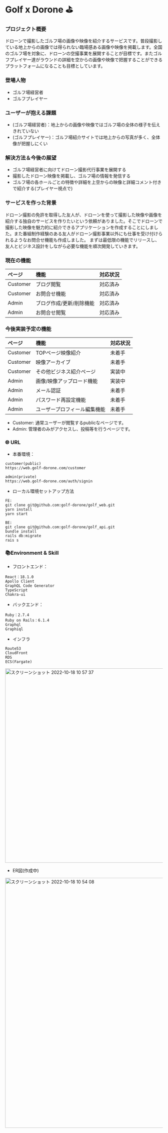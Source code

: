 # Golf x Dorone ⛳️ 
### プロジェクト概要
ドローンで撮影したゴルフ場の画像や映像を紹介するサービスです。普段撮影している地上からの画像では得られない臨場感ある画像や映像を掲載します。全国のゴルフ場を対象に、ドローンの空撮事業を展開することが目標です。またゴルフプレイヤー達がラウンドの詳細を空からの画像や映像で把握することができるプラットフォームになることも目標としています。

### 登場人物
- ゴルフ場経営者
- ゴルフプレイヤー

### ユーザーが抱える課題
- (ゴルフ場経営者)：地上からの画像や映像ではゴルフ場の全体の様子を伝えきれていない
- (ゴルフプレイヤー)：ゴルフ場紹介サイトでは地上からの写真が多く、全体像が把握しにくい

### 解決方法＆今後の展望
- ゴルフ場経営者に向けてドローン撮影代行事業を展開する
- 撮影したドローン映像を掲載し、ゴルフ場の情報を発信する
- ゴルフ場の各ホールごとの特徴や詳細を上空からの映像と詳細コメント付きで紹介する(プレイヤー視点で)

### サービスを作った背景
ドローン撮影の免許を取得した友人が、ドローンを使って撮影した映像や画像を紹介する独自のサービスを作りたいという依頼がありました。そこでドローンで撮影した映像を魅力的に紹介できるアプリケーションを作成することにしました。また番組制作経験のある友人がドローン撮影事業以外にも仕事を受け付けられるようなお問合せ機能も作成しました。
まずは最低限の機能でリリースし、友人とビジネス設計をしながら必要な機能を順次開発していきます。

### 現在の機能
| ページ | 機能 | 対応状況 |
| :--- | :--- | :--- |
| Customer | ブログ閲覧 | 対応済み |
| Customer | お問合せ機能 | 対応済み |
| Admin | ブログ作成/更新/削除機能 | 対応済み |
| Admin | お問合せ閲覧 | 対応済み |

### 今後実装予定の機能
| ページ | 機能 | 対応状況 |
| :--- | :--- | :--- |
| Customer | TOPページ映像紹介 | 未着手 |
| Customer | 映像アーカイブ | 未着手 |
| Customer | その他ビジネス紹介ページ | 実装中 |
| Admin | 画像/映像アップロード機能 | 実装中 |
| Admin | メール認証 | 未着手 |
| Admin | パスワード再設定機能 | 未着手 |
| Admin | ユーザープロフィール編集機能 | 未着手 |

- Customer: 通常ユーザーが閲覧するpublicなページです。
- Admin: 管理者のみがアクセスし、投稿等を行うページです。

### 🌐 URL

- 本番環境：

```
customer(public)
https://web.golf-dorone.com/customer
```

```
admin(private)
https://web.golf-dorone.com/auth/signin
```

- ローカル環境セットアップ方法

```
FE:
git clone git@github.com:golf-dorone/golf_web.git
yarn install
yarn start

BE:
git clone git@github.com:golf-dorone/golf_api.git
bundle install
rails db:migrate
rais s
```

### 📚Environment & Skill

- フロントエンド：

```
React：18.1.0
Apollo Client
GraphQL Code Generator
TypeScript
Chakra-ui
```

- バックエンド：

```
Ruby：2.7.4
Ruby on Rails：6.1.4
Graphql
Graphiql
```

- インフラ

```
Route53
CloudFront
RDS
ECS(Fargate)
```

<img width="619" alt="スクリーンショット 2022-10-18 10 57 37" src="https://user-images.githubusercontent.com/69895997/196317805-51524ee1-46f6-44f2-8e47-ba74c22ddd69.png">



- ER図(作成中)
<img width="796" alt="スクリーンショット 2022-10-18 10 54 08" src="https://user-images.githubusercontent.com/69895997/196317124-62f7a6fa-9ec7-48e9-a3b7-b13e0ef4d0c3.png">

